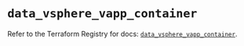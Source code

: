 # `data_vsphere_vapp_container`

Refer to the Terraform Registry for docs: [`data_vsphere_vapp_container`](https://registry.terraform.io/providers/hashicorp/vsphere/2.8.1/docs/data-sources/vapp_container).
